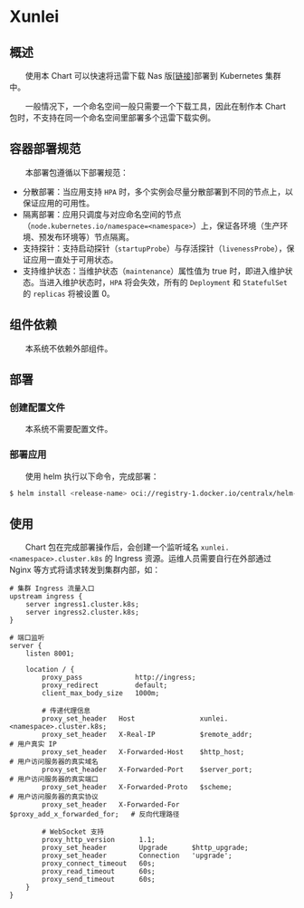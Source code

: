 # Xunlei
## 概述
&emsp;&emsp;使用本 Chart 可以快速将迅雷下载 Nas 版[[链接](https://nas.xunlei.com)]部署到 Kubernetes 集群中。

&emsp;&emsp;一般情况下，一个命名空间一般只需要一个下载工具，因此在制作本 Chart 包时，不支持在同一个命名空间里部署多个迅雷下载实例。

## 容器部署规范
&emsp;&emsp;本部署包遵循以下部署规范：

- 分散部署：当应用支持 `HPA` 时，多个实例会尽量分散部署到不同的节点上，以保证应用的可用性。
- 隔离部署：应用只调度与对应命名空间的节点（`node.kubernetes.io/namespace=<namespace>`）上，保证各环境（生产环境、预发布环境等）节点隔离。
- 支持探针：支持启动探针（`startupProbe`）与存活探针（`livenessProbe`），保证应用一直处于可用状态。
- 支持维护状态：当维护状态（`maintenance`）属性值为 true 时，即进入维护状态。当进入维护状态时，`HPA` 将会失效，所有的 `Deployment` 和 `StatefulSet` 的 `replicas` 将被设置 0。


## 组件依赖
&emsp;&emsp;本系统不依赖外部组件。

## 部署
### 创建配置文件
&emsp;&emsp;本系统不需要配置文件。

### 部署应用
&emsp;&emsp;使用 helm 执行以下命令，完成部署：

```bash
$ helm install <release-name> oci://registry-1.docker.io/centralx/helm-xunlei
```

## 使用
&emsp;&emsp;Chart 包在完成部署操作后，会创建一个监听域名 `xunlei.<namespace>.cluster.k8s` 的 Ingress 资源。运维人员需要自行在外部通过 Nginx 等方式将请求转发到集群内部，如：

```nginx
# 集群 Ingress 流量入口
upstream ingress {
    server ingress1.cluster.k8s;
    server ingress2.cluster.k8s;
}

# 端口监听
server {
    listen 8001;

    location / {
        proxy_pass             http://ingress;
        proxy_redirect         default;
        client_max_body_size   1000m;

        # 传递代理信息
        proxy_set_header   Host                xunlei.<namespace>.cluster.k8s;
        proxy_set_header   X-Real-IP           $remote_addr;                 # 用户真实 IP
        proxy_set_header   X-Forwarded-Host    $http_host;                   # 用户访问服务器的真实域名
        proxy_set_header   X-Forwarded-Port    $server_port;                 # 用户访问服务器的真实端口
        proxy_set_header   X-Forwarded-Proto   $scheme;                      # 用户访问服务器的真实协议
        proxy_set_header   X-Forwarded-For     $proxy_add_x_forwarded_for;   # 反向代理路径

        # WebSocket 支持
        proxy_http_version      1.1;
        proxy_set_header        Upgrade      $http_upgrade;
        proxy_set_header        Connection   'upgrade';
        proxy_connect_timeout   60s;
        proxy_read_timeout      60s;
        proxy_send_timeout      60s;
    }
}
```
